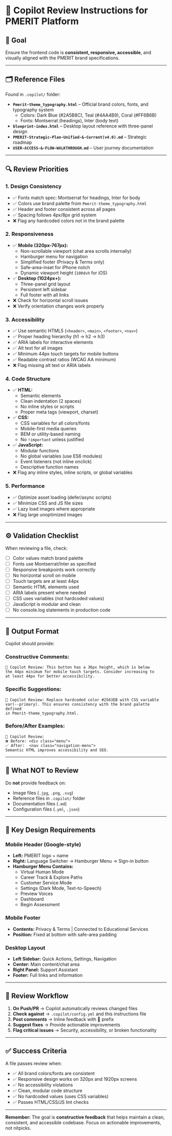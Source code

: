 # 🧠 Copilot Review Instructions for PMERIT Platform

## 🎯 Goal
Ensure the frontend code is **consistent, responsive, accessible**, and visually aligned with the PMERIT brand specifications.

---

## 🗂️ Reference Files
Found in `.copilot/` folder:
- **`Pmerit-theme_typography.html`** – Official brand colors, fonts, and typography system
  - Colors: Dark Blue (#2A5B8C), Teal (#4AA4B9), Coral (#FF6B6B)
  - Fonts: Montserrat (headings), Inter (body text)
- **`blueprint-index.html`** – Desktop layout reference with three-panel design
- **`PMERIT-Strategic-Plan-Unified-&-Current(v4.0).md`** – Strategic roadmap
- **`USER-ACCESS-&-FLOW-WALKTHROUGH.md`** – User journey documentation

---

## 🔍 Review Priorities

### 1. **Design Consistency**
- ✅ Fonts match spec: Montserrat for headings, Inter for body
- ✅ Colors use brand palette from `Pmerit-theme_typography.html`
- ✅ Header and footer consistent across all pages
- ✅ Spacing follows 4px/8px grid system
- ❌ Flag any hardcoded colors not in the brand palette

### 2. **Responsiveness**
- ✅ **Mobile (320px-767px):**
  - Non-scrollable viewport (chat area scrolls internally)
  - Hamburger menu for navigation
  - Simplified footer (Privacy & Terms only)
  - Safe-area-inset for iPhone notch
  - Dynamic viewport height (`100dvh` for iOS)
- ✅ **Desktop (1024px+):**
  - Three-panel grid layout
  - Persistent left sidebar
  - Full footer with all links
- ❌ Check for horizontal scroll issues
- ❌ Verify orientation changes work properly

### 3. **Accessibility**
- ✅ Use semantic HTML5 (`<header>`, `<main>`, `<footer>`, `<nav>`)
- ✅ Proper heading hierarchy (h1 → h2 → h3)
- ✅ ARIA labels for interactive elements
- ✅ Alt text for all images
- ✅ Minimum 44px touch targets for mobile buttons
- ✅ Readable contrast ratios (WCAG AA minimum)
- ❌ Flag missing alt text or ARIA labels

### 4. **Code Structure**
- ✅ **HTML:**
  - Semantic elements
  - Clean indentation (2 spaces)
  - No inline styles or scripts
  - Proper meta tags (viewport, charset)
- ✅ **CSS:**
  - CSS variables for all colors/fonts
  - Mobile-first media queries
  - BEM or utility-based naming
  - No `!important` unless justified
- ✅ **JavaScript:**
  - Modular functions
  - No global variables (use ES6 modules)
  - Event listeners (not inline onclick)
  - Descriptive function names
- ❌ Flag any inline styles, inline scripts, or global variables

### 5. **Performance**
- ✅ Optimize asset loading (defer/async scripts)
- ✅ Minimize CSS and JS file sizes
- ✅ Lazy load images where appropriate
- ❌ Flag large unoptimized images

---

## ⚙️ Validation Checklist

When reviewing a file, check:

- [ ] Color values match brand palette
- [ ] Fonts use Montserrat/Inter as specified
- [ ] Responsive breakpoints work correctly
- [ ] No horizontal scroll on mobile
- [ ] Touch targets are at least 44px
- [ ] Semantic HTML elements used
- [ ] ARIA labels present where needed
- [ ] CSS uses variables (not hardcoded values)
- [ ] JavaScript is modular and clean
- [ ] No console.log statements in production code

---

## 🧾 Output Format

Copilot should provide:

### **Constructive Comments:**
```
🤖 Copilot Review: This button has a 36px height, which is below 
the 44px minimum for mobile touch targets. Consider increasing to 
at least 44px for better accessibility.
```

### **Specific Suggestions:**
```
🤖 Copilot Review: Replace hardcoded color #2563EB with CSS variable 
var(--primary). This ensures consistency with the brand palette defined 
in Pmerit-theme_typography.html.
```

### **Before/After Examples:**
```
🤖 Copilot Review: 
❌ Before: <div class="menu">
✅ After:  <nav class="navigation-menu">
Semantic HTML improves accessibility and SEO.
```

---

## 🚫 What NOT to Review

Do **not** provide feedback on:
- Image files (`.jpg`, `.png`, `.svg`)
- Reference files in `.copilot/` folder
- Documentation files (`.md`)
- Configuration files (`.yml`, `.json`)

---

## 📌 Key Design Requirements

### Mobile Header (Google-style)
- **Left:** PMERIT logo + name
- **Right:** Language Switcher → Hamburger Menu → Sign-in button
- **Hamburger Menu Contains:**
  - Virtual Human Mode
  - Career Track & Explore Paths
  - Customer Service Mode
  - Settings (Dark Mode, Text-to-Speech)
  - Preview Voices
  - Dashboard
  - Begin Assessment

### Mobile Footer
- **Contents:** Privacy & Terms | Connected to Educational Services
- **Position:** Fixed at bottom with safe-area padding

### Desktop Layout
- **Left Sidebar:** Quick Actions, Settings, Navigation
- **Center:** Main content/chat area
- **Right Panel:** Support Assistant
- **Footer:** Full links and information

---

## 🔄 Review Workflow

1. **On Push/PR** → Copilot automatically reviews changed files
2. **Check against** → `.copilot/config.yml` and this instructions file
3. **Post comments** → Inline feedback with 🤖 prefix
4. **Suggest fixes** → Provide actionable improvements
5. **Flag critical issues** → Security, accessibility, or broken functionality

---

## ✅ Success Criteria

A file passes review when:
- ✅ All brand colors/fonts are consistent
- ✅ Responsive design works on 320px and 1920px screens
- ✅ No accessibility violations
- ✅ Clean, modular code structure
- ✅ No hardcoded values (uses CSS variables)
- ✅ Passes HTML/CSS/JS lint checks

---

**Remember:** The goal is **constructive feedback** that helps maintain a clean, consistent, and accessible codebase. Focus on actionable improvements, not nitpicks.
